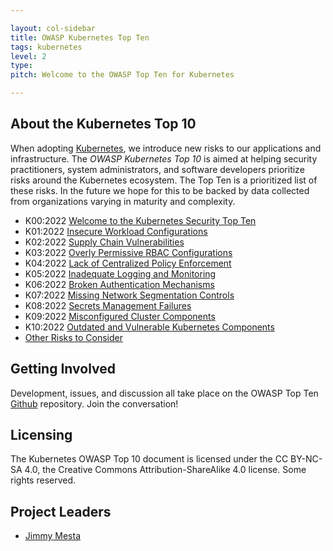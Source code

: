 ```yaml
---

layout: col-sidebar
title: OWASP Kubernetes Top Ten
tags: kubernetes
level: 2
type: 
pitch: Welcome to the OWASP Top Ten for Kubernetes

---
```


## About the Kubernetes Top 10
When adopting [Kubernetes](https://kubernetes.io), we introduce new risks to our applications and infrastructure. The *OWASP Kubernetes Top 10* is aimed at helping security practitioners, system administrators, and software developers prioritize risks around the Kubernetes ecosystem. The Top Ten is a prioritized list of these risks. In the future we hope for this to be backed by data collected from organizations varying in maturity and complexity.

* K00:2022 [Welcome to the Kubernetes Security Top Ten](https://github.com/OWASP/www-project-kubernetes-top-ten/blob/main/2022/en/src/K00-introduction.md)
* K01:2022 [Insecure Workload Configurations](https://github.com/OWASP/www-project-kubernetes-top-ten/blob/main/2022/en/src/K01-insecure-workload-configurations.md)
* K02:2022 [Supply Chain Vulnerabilities](https://github.com/OWASP/www-project-kubernetes-top-ten/blob/main/2022/en/src/K02-supply-chain-vulnerabilities.md)
* K03:2022 [Overly Permissive RBAC Configurations](https://github.com/OWASP/www-project-kubernetes-top-ten/blob/main/2022/en/src/K03-overly-permissive-rbac.md)
* K04:2022 [Lack of Centralized Policy Enforcement](https://github.com/OWASP/www-project-kubernetes-top-ten/blob/main/2022/en/src/K04-policy-enforcement.md)
* K05:2022 [Inadequate Logging and Monitoring](https://github.com/OWASP/www-project-kubernetes-top-ten/blob/main/2022/en/src/K05-inadequate-logging.md)
* K06:2022 [Broken Authentication Mechanisms](https://github.com/OWASP/www-project-kubernetes-top-ten/blob/main/2022/en/src/K06-broken-authentication.md)
* K07:2022 [Missing Network Segmentation Controls](https://github.com/OWASP/www-project-kubernetes-top-ten/blob/main/2022/en/src/K07-network-segmentation.md)
* K08:2022 [Secrets Management Failures](https://github.com/OWASP/www-project-kubernetes-top-ten/blob/main/2022/en/src/K08-secrets-management.md)
* K09:2022 [Misconfigured Cluster Components](https://github.com/OWASP/www-project-kubernetes-top-ten/blob/main/2022/en/src/K09-misconfigured-cluster-components.md)
* K10:2022 [Outdated and Vulnerable Kubernetes Components](https://github.com/OWASP/www-project-kubernetes-top-ten/blob/main/2022/en/src/K10-vulnerable-components.md)
* [Other Risks to Consider](2022/en/other-risks.md)


## Getting Involved
Development, issues, and discussion all take place on the OWASP Top Ten [Github](https://github.com/OWASP/www-project-kubernetes-top-ten) repository. Join the conversation! 

## Licensing
The Kubernetes OWASP Top 10 document is licensed under the CC BY-NC-SA 4.0, the Creative Commons Attribution-ShareAlike 4.0 license. Some rights reserved.

## Project Leaders
- [Jimmy Mesta](https://twitter.com/jimmesta) 
